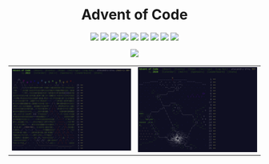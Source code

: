 <h1 align="center">Advent of Code</h1>

<p align="center">
<!-- MDUP:BEG (RUN:./.scripts/gen_badges.py --link-to-dir) -->
<a href="./2023"><img src="https://img.shields.io/badge/2023-12%20stars-be2f18"></img></a>
<a href="./2022"><img src="https://img.shields.io/badge/2022-50%20stars-239323"></img></a>
<a href="./2021"><img src="https://img.shields.io/badge/2021-40%20stars-4c7920"></img></a>
<a href="./2020"><img src="https://img.shields.io/badge/2020-50%20stars-239323"></img></a>
<a href="./2019"><img src="https://img.shields.io/badge/2019-7%20stars-d22116"></img></a>
<a href="./2018"><img src="https://img.shields.io/badge/2018-4%20stars-df1a15"></img></a>
<a href="./2017"><img src="https://img.shields.io/badge/2017-4%20stars-df1a15"></img></a>
<a href="./2016"><img src="https://img.shields.io/badge/2016-6%20stars-d71f16"></img></a>
<a href="./2015"><img src="https://img.shields.io/badge/2015-10%20stars-c62917"></img></a>
<!-- MDUP:END -->
</p>

<p align="center">
<a href="https://github.com/alexandru-dinu/advent-of-code/actions/workflows/tests.yml">
    <img src="https://github.com/alexandru-dinu/advent-of-code/actions/workflows/tests.yml/badge.svg">
    </img>
</a>
</p>

<table border="0">
    <tr>
        <td><img src="./.assets/aoc-2022.png"></img></td>
        <td><img src="./.assets/aoc-2020.png"></img></td>
    </tr>
</table>
